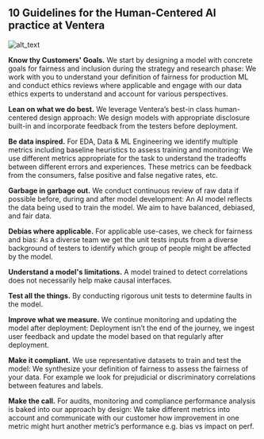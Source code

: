 ## 10 Guidelines for the Human-Centered AI practice at Ventera


![alt_text](images/image1.png "framework image")


**Know thy Customers' Goals.** We start by designing a model with concrete goals for fairness and inclusion during the strategy and research phase: We work with you to understand your definition of fairness for production ML and conduct ethics reviews where applicable and engage with our data ethics experts to understand and account for various perspectives.

**Lean on what we do best.** We leverage Ventera’s best-in class human-centered design approach: We design models with appropriate disclosure built-in and incorporate feedback from the testers before deployment.

**Be data inspired.** For EDA, Data & ML Engineering we identify multiple metrics including baseline heuristics to assess training and monitoring: We use different metrics appropriate for the task to understand the tradeoffs between different errors and experiences. These metrics can be feedback from the consumers, false positive and false negative rates, etc.

**Garbage in garbage out.** We conduct continuous review of raw data if possible before, during and after model development: An AI model reflects the data being used to train the model. We aim to have balanced, debiased, and fair data.

**Debias where applicable.** For applicable use-cases, we check for fairness and bias: As a diverse team we get the unit tests inputs from a diverse background of testers to identify which group of people might be affected by the model.

**Understand a model's limitations.** A model trained to detect correlations does not necessarily help make causal interfaces. 

**Test all the things.** By conducting rigorous unit tests to determine faults in the model.

**Improve what we measure.** We continue monitoring and updating the model after deployment: Deployment isn’t the end of the journey, we ingest user feedback and update the model based on that regularly after deployment.

**Make it compliant.** We use representative datasets to train and test the model: We synthesize your definition of fairness to assess the fairness of your data. For example we look for prejudicial or discriminatory correlations between features and labels.

**Make the call.** For audits, monitoring and compliance performance analysis is baked into our approach by design: We take different metrics into account and communicate with our customer how improvement in one metric might hurt another metric’s performance e.g. bias vs impact on perf.
